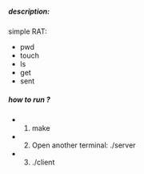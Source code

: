 ##### description:
simple RAT: 
* pwd
* touch
* ls <path>
* get <pathFromClient>
* sent <pathToClient>
##### how to run ?
* 1. make
* 2. Open another terminal: ./server
* 3. ./client
